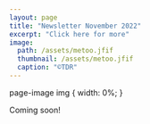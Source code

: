```yaml
---
layout: page
title: "Newsletter November 2022"
excerpt: "Click here for more"
image: 
  path: /assets/metoo.jfif
  thumbnail: /assets/metoo.jfif
  caption: "©TDR"
---
```


page-image img {
    width: 0%;
}
 
Coming soon!
